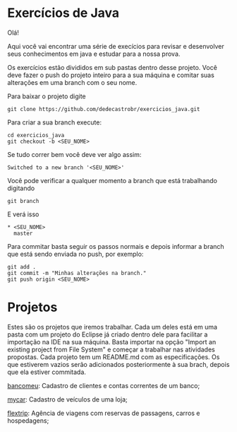 # Exercícios de Java #
Olá!

Aqui você vai encontrar uma série de execícios para revisar e desenvolver seus conhecimentos em java e estudar para a nossa prova.

Os exercícios estão divididos em sub pastas dentro desse projeto. Você deve fazer o push do projeto inteiro  para a sua máquina e comitar suas alterações em uma branch com o seu nome.

Para baixar o projeto digite
```
git clone https://github.com/dedecastrobr/exercicios_java.git
```

Para criar a sua branch execute:
```
cd exercicios_java
git checkout -b <SEU_NOME>
```

Se tudo correr bem você deve ver algo assim:
```
Switched to a new branch '<SEU_NOME>'
```

Você pode verificar a qualquer momento a branch que está trabalhando digitando
```
git branch
```

E verá isso
```
* <SEU_NOME>
  master
```

Para commitar basta seguir os passos normais e depois informar a branch que está sendo enviada no push, por exemplo:
```
git add .
git commit -m "Minhas alterações na branch."
git push origin <SEU_NOME>
```


# Projetos #

Estes são os projetos que iremos trabalhar. Cada um deles está em uma pasta com um projeto do Eclipse já criado dentro dele para facilitar a importação na IDE na sua máquina. Basta importar na opção "Import an existing project from File System" e começar a trabalhar nas atividades propostas. Cada projeto tem um README.md com as especificações. Os que estiverem vazios serão adicionados posteriormente à sua brach, depois que ela estiver commitada.

[bancomeu](/bancomeu): Cadastro de clientes e contas correntes de um banco;

[mycar](/mycar): Cadastro de veículos de uma loja;

[flextrip](/flextrip): Agência de viagens com reservas de passagens, carros e hospedagens;

